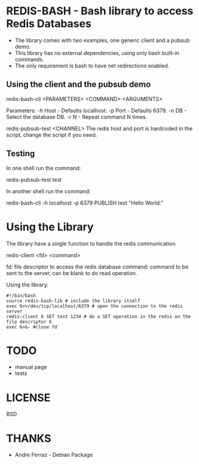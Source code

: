 REDIS-BASH - Bash library to access Redis Databases
==========
* The library comes with two examples, one generic client and a pubsub demo.
* This library has no external dependencies, using only bash built-in commands.
* The only requirement is bash to have net redirections enabled.

Using the client and the pubsub demo
----------------
redis-bash-cli \<PARAMETERS\> \<COMMAND\> \<ARGUMENTS\>

Parameters:
	-h Host - Defaults localhost.
	-p Port - Defaults 6379.
	-n DB - Select the database DB.
	-r N - Repeat command N times.
	

redis-pubsub-test \<CHANNEL\>
	The redis host and port is hardcoded in the script, change the script if you need.
	
Testing
-------
In one shell run the command:

redis-pubsub-test test

In another shell run the command:

redis-bash-cli -h localhost -p 6379 PUBLISH test "Hello World."
	
Using the Library
=================
The library have a single function to handle the redis communication.

redis-client \<fd\> \<command\>

fd: file descriptor to access the redis database
command: command to be sent to the server, can be blank to do read operation.

Using the library:

	#!/bin/bash
	source redis-bash-lib # include the library itself
	exec 6<>/dev/tcp/localhost/6379 # open the connection to the redis server
	redis-client 6 SET test 1234 # do a SET operation in the redis on the file descriptor 6
	exec 6>&- #close fd`


TODO
====
- manual page
- tests

LICENSE
=======
BSD

THANKS
======
- Andre Ferraz - Debian Package
